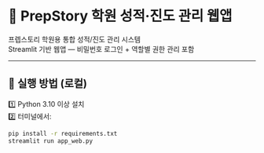 # 📘 PrepStory 학원 성적·진도 관리 웹앱

프렙스토리 학원용 통합 성적/진도 관리 시스템  
Streamlit 기반 웹앱 — 비밀번호 로그인 + 역할별 권한 관리 포함

---

## 🚀 실행 방법 (로컬)

1️⃣ Python 3.10 이상 설치  
2️⃣ 터미널에서:
```bash
pip install -r requirements.txt
streamlit run app_web.py
